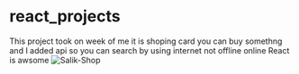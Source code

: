 # react_projects

This project took on week of me it is shoping card you can buy somethng and I added api so
you can search by using internet not offline online 
React is awsome
![Salik-Shop](https://github.com/omidandabdullah/Web-Develompent/assets/118934390/519bc618-f205-4ab2-bbb0-237fe52c8006)
